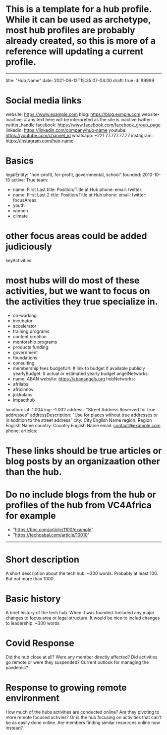 # This is a template for a hub profile. While it can be used as archetype, most hub profiles are probably already created, so this is more of a reference will updating a current profile.

---
title: "Hub Name"
date: 2021-06-12T15:35:07-04:00
draft: true
id: 99999

# Social media links
website: https://www.example.com
blog: https://blog.exmple.com 
website-inactive:  # any text here will be interpreted as the site is inactive
twitter: twitter_handle
facebook: https://www.facebook.com/facebook_group_page
linkedin: https://linkedin.com/company/hub-name
youtube: https://youtube.com/channel_id
whatsapp: +221 77.777.77.77
instagram: https://instagram.com/hub-name

# Basics
legalEntity: "non-profit, for-profit, governmental, school"
founded: 2010-10-10
active: True
team:
   - name: First Last
     title: Position/Title at Hub
     phone:
     email:
     twitter:
   - name: First Last 2
     title: Position/Title at Hub
     phone:
     email:
     twitter:
focusAreas: 
   - youth
   - women
   - climate
   # other focus areas could be added judiciously
keyActivities:
   # most hubs will do most of these activities, but we want to focus on the activities they true specialize in.
   - co-working
   - incubator
   - accelerator
   - training programs
   - content creation
   - mentorship programs
   - products
funding:
   - government
   - foundations
   - consulting
   - membership fees
budgetUrl: # link to budget if available publicly
yearlyBudget: # actual or estimated yearly budget
angelNetworks:
   - name: ABAN
     website: https://abanangels.org
hubNetworks:
   - afrilabs
   - africinnov
   - jokkolabs
   - impacthub


location: 
   lat: 1.004
   lng: -1.002
   address: "Street Address Reserved for true addresses"
   addressDescription: "Use for places without true addresses or in addition to the street address"
city: City English Name
region: Region English Name
country: Country English Name
email: contact@example.com
phone: 
articles:
   # These links should be true articles or blog posts by an organizaation other than the hub.
   # Do no include blogs from the hub or profiles of the hub from VC4Africa for example
   - "https://bbc.com/article/1100/example"
   - "https://techcabal.com/article/10010"
---



# Short description
A short description about the tech hub. ~300 words. Probably at least 100. But not more than 1000

# Basic history
A brief history of the tech hub. When it was founded. Included any major changes to focus area or legal structure. It would be nice to includ changes to leadership. ~300 words

# Covid Response
Did the hub close at all? Were any member directly affected? Did activities go remote or were they suspended? Current outlook for managing the pandemic?

# Response to growing remote environment
How much of the hubs activities are conducted online? Are they pivoting to more remote focused activies? Or is the hub focusing on activities that can't be as easily done online. Are members finding similar resources online now instead?
